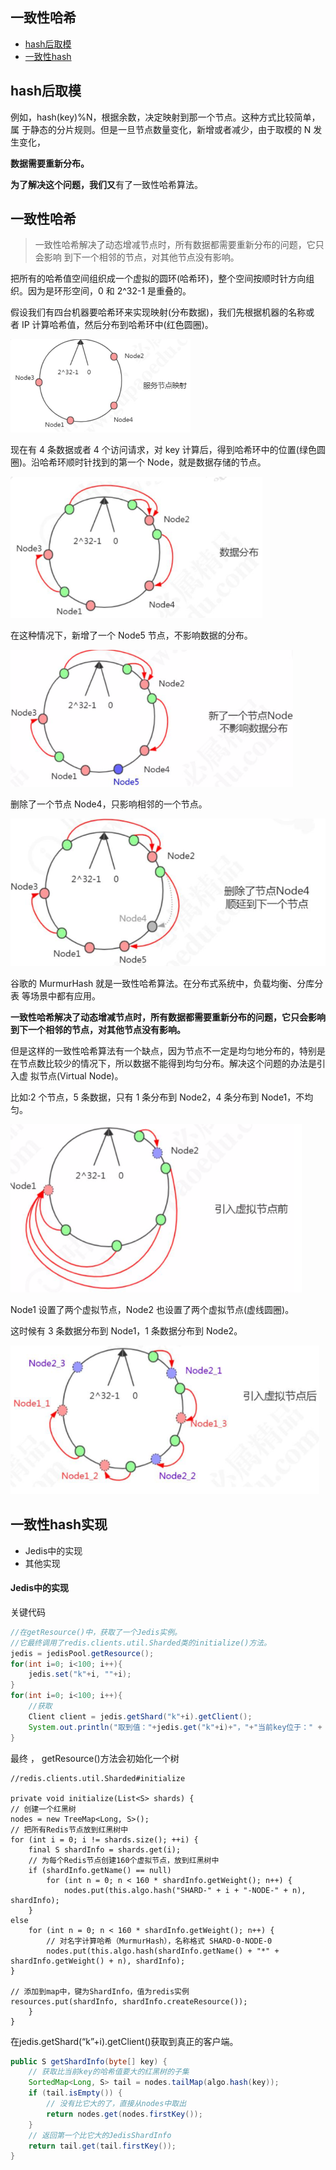 ## 一致性哈希

- [hash后取模](#hash后取模)
- [一致性hash](#一致性哈希)

## hash后取模

例如，hash(key)%N，根据余数，决定映射到那一个节点。这种方式比较简单，属 于静态的分片规则。但是一旦节点数量变化，新增或者减少，由于取模的 N 发生变化， 

**数据需要重新分布。** 

**为了解决这个问题，我们又**有了一致性哈希算法。

## 一致性哈希

> 一致性哈希解决了动态增减节点时，所有数据都需要重新分布的问题，它只会影响 到下一个相邻的节点，对其他节点没有影响。

把所有的哈希值空间组织成一个虚拟的圆环(哈希环)，整个空间按顺时针方向组 织。因为是环形空间，0 和 2^32-1 是重叠的。

假设我们有四台机器要哈希环来实现映射(分布数据)，我们先根据机器的名称或 者 IP 计算哈希值，然后分布到哈希环中(红色圆圈)。

<img src="../../../assets/image-20200322203528925.png" alt="image-20200322203528925" style="zoom: 50%;" />

现在有 4 条数据或者 4 个访问请求，对 key 计算后，得到哈希环中的位置(绿色圆圈)。沿哈希环顺时针找到的第一个 Node，就是数据存储的节点。

<img src="../../../assets/image-20200322203546174.png" alt="image-20200322203546174" style="zoom:67%;" />

在这种情况下，新增了一个 Node5 节点，不影响数据的分布。

<img src="../../../assets/image-20200322203611227.png" alt="image-20200322203611227" style="zoom:67%;" />

删除了一个节点 Node4，只影响相邻的一个节点。

<img src="../../../assets/image-20200322203622386.png" alt="image-20200322203622386" style="zoom:67%;" />

谷歌的 MurmurHash 就是一致性哈希算法。在分布式系统中，负载均衡、分库分表 等场景中都有应用。

**一致性哈希解决了动态增减节点时，所有数据都需要重新分布的问题，它只会影响 到下一个相邻的节点，对其他节点没有影响。**

但是这样的一致性哈希算法有一个缺点，因为节点不一定是均匀地分布的，特别是 在节点数比较少的情况下，所以数据不能得到均匀分布。解决这个问题的办法是引入虚 拟节点(Virtual Node)。

比如:2 个节点，5 条数据，只有 1 条分布到 Node2，4 条分布到 Node1，不均匀。

<img src="../../../assets/image-20200322203652964.png" alt="image-20200322203652964" style="zoom:67%;" />

Node1 设置了两个虚拟节点，Node2 也设置了两个虚拟节点(虚线圆圈)。

这时候有 3 条数据分布到 Node1，1 条数据分布到 Node2。

<img src="../../../assets/image-20200322203708152.png" alt="image-20200322203708152" style="zoom:67%;" />

## 一致性hash实现

- Jedis中的实现
- 其他实现

#### Jedis中的实现

关键代码

```java
//在getResource()中，获取了一个Jedis实例。
//它最终调用了redis.clients.util.Sharded类的initialize()方法。
jedis = jedisPool.getResource();
for(int i=0; i<100; i++){
    jedis.set("k"+i, ""+i);
}
for(int i=0; i<100; i++){
    //获取
    Client client = jedis.getShard("k"+i).getClient();
    System.out.println("取到值："+jedis.get("k"+i)+"，"+"当前key位于：" + client.getHost() + ":" + client.getPort());
}
```

最终 ， getResource()方法会初始化一个树 

```
//redis.clients.util.Sharded#initialize

private void initialize(List<S> shards) {
// 创建一个红黑树
nodes = new TreeMap<Long, S>();
// 把所有Redis节点放到红黑树中
for (int i = 0; i != shards.size(); ++i) {
	final S shardInfo = shards.get(i);
	// 为每个Redis节点创建160个虚拟节点，放到红黑树中
	if (shardInfo.getName() == null) 
		for (int n = 0; n < 160 * shardInfo.getWeight(); n++) {
			nodes.put(this.algo.hash("SHARD-" + i + "-NODE-" + n), shardInfo);
	}
else 
	for (int n = 0; n < 160 * shardInfo.getWeight(); n++) {
		// 对名字计算哈希（MurmurHash），名称格式 SHARD-0-NODE-0
		nodes.put(this.algo.hash(shardInfo.getName() + "*" + shardInfo.getWeight() + n), shardInfo);
}

// 添加到map中，键为ShardInfo，值为redis实例
resources.put(shardInfo, shardInfo.createResource());
	}
}
```

在jedis.getShard(“k”+i).getClient()获取到真正的客户端。

```java
public S getShardInfo(byte[] key) {
    // 获取比当前key的哈希值要大的红黑树的子集
    SortedMap<Long, S> tail = nodes.tailMap(algo.hash(key));
    if (tail.isEmpty()) {
        // 没有比它大的了，直接从nodes中取出
        return nodes.get(nodes.firstKey());
    }
    // 返回第一个比它大的JedisShardInfo
    return tail.get(tail.firstKey());
}
```

